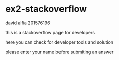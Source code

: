 # ex2-stackoverflow

david alfia 201576196

this is a stackoverflow page for developers

here you can check for developer tools and solution

please enter your name before submiting an answer

